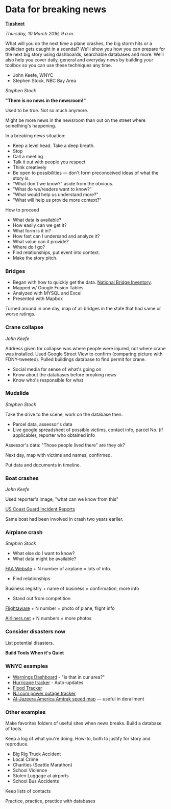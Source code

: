 # Data for breaking news

**[Tipsheet](assets/03-data-for-breaking-news.pdf)**

*Thursday, 10 March 2016, 9 a.m.*

What will you do the next time a plane crashes, the big storm hits or a politician gets caught in a scandal? We'll show you how you can prepare for the next big story using dashboards, searchable databases and more. We’ll also help you cover daily, general and everyday news by building your toolbox so you can use these techniques any time.

* John Keefe, WNYC
* Stephen Stock, NBC Bay Area

*Stephen Stock*

**"There is no news in the newsroom!"**

Used to be true. Not so much anymore.

Might be more news in the newsroom than out on the street where something's happening.

In a breaking news situation: 

* Keep a level head. Take a deep breath.
* Stop
* Call a meeting
* Talk it out with people you respect
* Think creatively
* Be open to possibilities — don't form preconceived ideas of what the story is.
* "What don't we know?" aside from the obvious.
* "What do we/readers want to know?"
* "What would help us understand more?"
* "What will help us provide more context?"

How to proceed

* What data is available?
* How easily can we get it?
* What form is it in?
* How fast can I undersand and analyze it?
* What value can it provide?
* Where do I go?
* Find relationships, put event into context.
* Make the story pitch.

### Bridges

* Began with how to quickly get the data. [National Bridge Inventory](https://www.fhwa.dot.gov/bridge/nbi.cfm).
* Mapped w/ Google Fusion Tables
* Analyzed with MYSQL and Excel
* Presented with Mapbox

Turned around in one day, map of all bridges in the state that had same or worse ratings.

### Crane collapse

*John Keefe*

Address given for collapse was where people were injured, not where crane was installed. Used Google Street View to confirm (comparing picture with FDNY-tweeted). Pulled buildings database to find permit for crane.

* Social media for sense of what's going on
* Know about the databases before breaking news
* Know who's responsible for what

### Mudslide

*Stephen Stock*

Take the drive to the scene, work on the database then.

* Parcel data, assessor's data
* Live google spreadsheet of possible victims, contact info, parcel No. (if applicable), reporter who obtained info

Assessor's data: "Those people lived there" are they ok?

Next day, map with victims and names, confirmed.

Put data and documents in timeline.

### Boat crashes

*John Keefe*

Used reporter's image, "what can we know from this"

[US Coast Guard Incident Reports](https://cgmix.uscg.mil/iir/)

Same boat had been involved in crash two years earlier.

### Airplane crash

*Stephen Stock*

* What else do I want to know?
* What data might be available?

[FAA Website](http://registry.faa.gov/aircraftinquiry/NNum_Inquiry.aspx) + N number of airplane = lots of info.

* Find relationships

Business registry + name of business = confirmation, more info

* Stand out from competition

[Flightaware](https://flightaware.com/) + N number = photo of plane, flight info

[Airliners.net](http://www.airliners.net/) + N numbers = more photos

### Consider disasters now

List potential disasters.

**Build Tools When it's Quiet**

### WNYC examples

* [Warnings Dashboard](http://project.wnyc.org/dashboard-warnings/) - "is that in our area?"
* [Hurricane tracker](http://project.wnyc.org/hurricane/) - Auto-updates
* [Flood Tracker](http://project.wnyc.org/flood-tracker/)
* [NJ.com power outage tracker](http://www.nj.com/news/index.ssf/2016/01/stay_up_to_the_minute_on_power_outages_in_nj_with.html)
* [Al-Jazeera America Amtrak speed map](http://america.aljazeera.com/multimedia/2015/5/map-derailed-amtrak-sped-through-northeast-corridor.html) — useful in derailment

### Other examples

Make favorites folders of useful sites when news breaks. Build a database of tools.

Keep a log of what you're doing. How-to, both to justify for story and reproduce.

* Big Rig Truck Accident
* Local Crime
* Charities (Seattle Marathon)
* School Violence
* Stolen Luggage at airports
* School Bus Accidents

Keep lists of contacts

Practice, practice, practice with databases